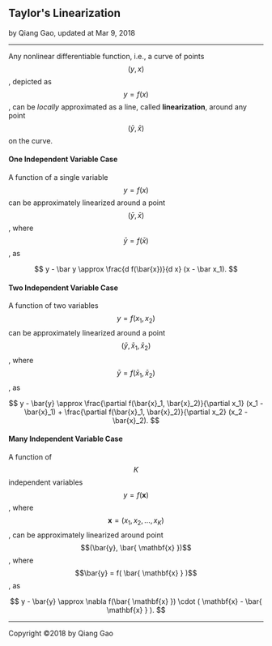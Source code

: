 ## Taylor's Linearization

by Qiang Gao, updated at Mar 9, 2018

---

Any nonlinear differentiable function, i.e., a curve of points $$(y, x)$$, depicted as $$y = f(x)$$, can be _locally_ approximated as a line, called **linearization**, around any point $$(\bar{y}, \bar{x})$$ on the curve.

#### One Independent Variable Case

A function of a single variable $$y = f(x)$$ can be approximately linearized around a point $$(\bar{y}, \bar{x})$$, where $$\bar{y} = f(\bar{x})$$, as

$$
y - \bar y \approx \frac{d f(\bar{x})}{d x} (x - \bar x_1).
$$

#### Two Independent Variable Case

A function of two variables $$y = f(x_1, x_2)$$ can be approximately linearized around a point $$(\bar{y}, \bar{x}_1, \bar{x}_2)$$, where $$\bar{y} = f(\bar{x}_1, \bar{x}_2)$$, as

$$
y - \bar{y} \approx \frac{\partial f(\bar{x}_1, \bar{x}_2)}{\partial x_1} (x_1 - \bar{x}_1) + \frac{\partial f(\bar{x}_1, \bar{x}_2)}{\partial x_2} (x_2 - \bar{x}_2).
$$

#### Many Independent Variable Case

A function of $$K$$ independent variables $$y = f( \mathbf{x})$$, where $$\mathbf{x} = (x_1, x_2, \ldots, x_K)$$, can be approximately linearized around point $$(\bar{y}, \bar{ \mathbf{x} })$$, where $$\bar{y} = f( \bar{ \mathbf{x} } )$$, as

$$
y - \bar{y} \approx \nabla f(\bar{ \mathbf{x} }) \cdot ( \mathbf{x} - \bar{ \mathbf{x} } ).
$$

---

Copyright ©2018 by Qiang Gao